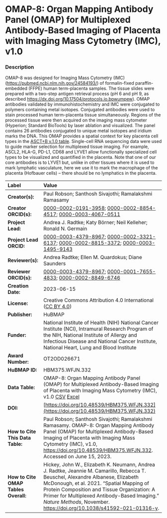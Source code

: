 # OMAP-8: Organ Mapping Antibody Panel (OMAP) for Multiplexed Antibody-Based Imaging of Placenta with Imaging Mass Cytometry (IMC), v1.0

### Description
OMAP-8 was designed for Imaging Mass Cytometry (IMC) (https://pubmed.ncbi.nlm.nih.gov/24584193/) of formalin-fixed paraffin-embedded (FFPE) human term-placenta samples. The tissue slides were prepared with a two-step antigen retrieval process (pH 6 and pH 9, as described https://dx.doi.org/10.17504/protocols.io.bpwumpew). OMAP antibodies validated by immunohistochemistry and IMC were conjugated to polymers containing metal isotopes. Conjugated antibodies were used to stain processed human term-placenta tissue simultaneously. Regions of the processed tissue were then acquired on the imaging mass cytometer (Hyperion; Standard BioTools) by laser ablation and visualized. The panel contains 26 antibodies conjugated to unique metal isotopes and iridium marks the DNA. This OMAP provides a spatial context for key placenta cell types in the [ASCT+B v.1.0 table](https://doi.org/10.48539/HBM446.WGLG.755).  Single-cell RNA sequencing data were used to guide marker selection for multiplexed tissue imaging. For example, ASCL2, HLA-G, PD-L1, CD68 and LYVE1 allow functionally specialized cell types to be visualized and quantified in the placenta. Note that one of our core antibodies is to LYVE1 but, unlike in other tissues where it is used to mark lymphatic vasculature, here we use it to mark the macrophage of the placenta (Hofbauer cells) – there should be no lymphatics in the placenta.


| Label | Value |
| :------------- |:-------------|
| **Creator(s):** | Paul Robson; Santhosh Sivajothi; Ramalakshmi Ramasamy |
| **Creator ORCID(s):** | [0000-0002-0191-3958](https://orcid.org/0000-0002-0191-3958); [0000-0002-8854-4517](https://orcid.org/0000-0002-8854-4517); [0000-0003-4067-0511](https://orcid.org/0000-0003-4067-0511)|
| **Project Lead:** | Andrea J. Radtke; Katy B&ouml;rner; Neil Kelleher; Ronald N. Germain |
| **Project Lead ORCID:** | [0000-0003-4379-8967](https://orcid.org/0000-0003-4379-8967); [0000-0002-3321-6137](https://orcid.org/0000-0002-3321-6137); [0000-0002-8815-3372](https://orcid.org/0000-0002-8815-3372); [0000-0003-1495-9143](https://orcid.org/0000-0003-1495-9143) |
| **Reviewer(s):** |Andrea Radtke; Ellen M. Quardokus; Diane Saunders |
| **Reviewer ORCID(s):** |[0000-0003-4379-8967](https://orcid.org/0000-0003-4379-8967); [0000-0001-7655-4833](https://orcid.org/0000-0001-7655-4833); [0000-0002-8849-6746](https://orcid.org/0000-0002-8849-6746) |  
| **Creation Date:** | 2023-06-15|
| **License:** | Creative Commons Attribution 4.0 International ([CC BY 4.0](https://creativecommons.org/licenses/by/4.0/)) |
| **Publisher:** | HuBMAP |
| **Funder:** | National Institute of Health (NIH) National Cancer Institute (NCI), Intramural Research Program of the NIH, National Institute of Allergy and Infectious Disease and National Cancer Institute, National Heart, Lung and Blood Institute|
| **Award Number:** | OT2OD026671 |
| **HuBMAP ID:** | HBM375.WFJN.332 |
| **Data Table:** | OMAP-8: Organ Mapping Antibody Panel (OMAP) for Multiplexed Antibody-Based Imaging of Placenta with Imaging Mass Cytometry (IMC), v1.0 [CSV](https://cdn.humanatlas.io/hra-releases/v1.4/omap/omap-8-placenta-full-term-imc.csv) [Excel](https://cdn.humanatlas.io/hra-releases/v1.4/omap/omap-8-placenta-full-term-imc.xlsx) |
| **DOI:** | [https://doi.org/10.48539/HBM375.WFJN.332](https://doi.org/10.48539/HBM375.WFJN.332) |
| **How to Cite This Data Table:** | Paul Robson; Santhosh Sivajothi; Ramalakshmi Ramasamy. OMAP-8: Organ Mapping Antibody Panel (OMAP) for Multiplexed Antibody-Based Imaging of Placenta with Imaging Mass Cytometry (IMC), v1.0, https://doi.org/10.48539/HBM375.WFJN.332. Accessed on June 15, 2023.|
| **How to Cite OMAP Tables Overall:** | Hickey, John W., Elizabeth K. Neumann, Andrea J. Radtke, Jeannie M. Camarillo, Rebecca T. Beuschel, Alexandre Albanese, Elizabeth McDonough, et al. 2021. “Spatial Mapping of Protein Composition and Tissue Organization: A Primer for Multiplexed Antibody-Based Imaging.” *Nature Methods*, November. https://doi.org/10.1038/s41592-021-01316-y. |

